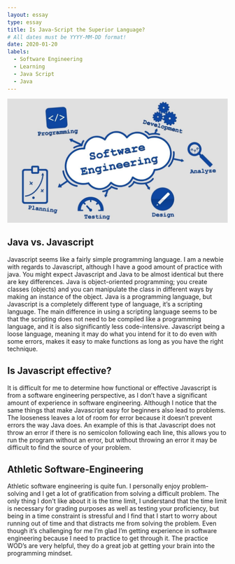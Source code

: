 ```yaml
---
layout: essay
type: essay
title: Is Java-Script the Superior Language?
# All dates must be YYYY-MM-DD format!
date: 2020-01-20
labels:
  - Software Engineering
  - Learning
  - Java Script
  - Java
---
```


<img class="ui medium right floated rounded image" src="../images/maxresdefault.jpg">

## Java vs. Javascript
  Javascript seems like a fairly simple programming language. I am a newbie with regards to Javascript, although I have a good amount of practice with java. You might expect Javascript and Java to be almost identical but there are key differences. Java is object-oriented programming; you create classes (objects) and you can manipulate the class in different ways by making an instance of the object. Java is a programming language, but Javascript is a completely different type of language, it’s a scripting language. The main difference in using a scripting language seems to be that the scripting does not need to be compiled like a programming language, and it is also significantly less code-intensive. Javascript being a loose language, meaning it may do what you intend for it to do even with some errors, makes it easy to make functions as long as you have the right technique. 
  
## Is Javascript effective?
  It is difficult for me to determine how functional or effective Javascript is from a software engineering perspective, as I don’t have a significant amount of experience in software engineering. Although I notice that the same things that make Javascript easy for beginners also lead to problems. The looseness leaves a lot of room for error because it doesn’t prevent errors the way Java does. An example of this is that Javascript does not throw an error if there is no semicolon following each line, this allows you to run the program without an error, but without throwing an error it may be difficult to find the source of your problem.

## Athletic Software-Engineering
  Athletic software engineering is quite fun. I personally enjoy problem-solving and I get a lot of gratification from solving a difficult problem. The only thing I don't like about it is the time limit, I understand that the time limit is necessary for grading purposes as well as testing your proficiency, but being in a time constraint is stressful and I find that I start to worry about running out of time and that distracts me from solving the problem. Even though it’s challenging for me I’m glad I’m getting experience in software engineering because I need to practice to get through it. The practice WOD’s are very helpful, they do a great job at getting your brain into the programming mindset.


